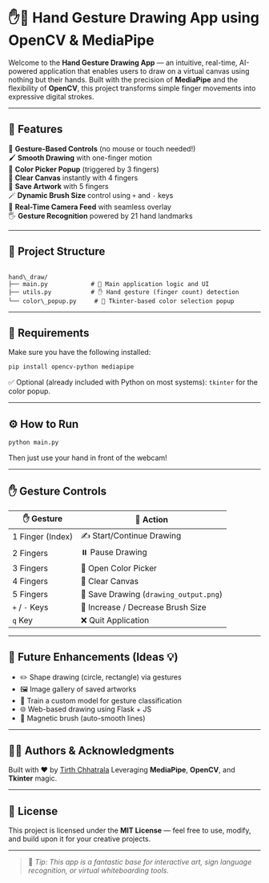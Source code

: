 # ✋🎨 Hand Gesture Drawing App using OpenCV & MediaPipe

Welcome to the **Hand Gesture Drawing App** — an intuitive, real-time, AI-powered application that enables users to draw on a virtual canvas using nothing but their hands. Built with the precision of **MediaPipe** and the flexibility of **OpenCV**, this project transforms simple finger movements into expressive digital strokes.

---

## 🌟 Features

🚀 **Gesture-Based Controls** (no mouse or touch needed!)  
🖌️ **Smooth Drawing** with one-finger motion  
🎨 **Color Picker Popup** (triggered by 3 fingers)  
🧽 **Clear Canvas** instantly with 4 fingers  
💾 **Save Artwork** with 5 fingers  
🪄 **Dynamic Brush Size** control using `+` and `-` keys  
🎥 **Real-Time Camera Feed** with seamless overlay  
🖐️ **Gesture Recognition** powered by 21 hand landmarks  

---

## 📁 Project Structure

```

hand\_draw/
├── main.py            # 🎯 Main application logic and UI
├── utils.py           # ✋ Hand gesture (finger count) detection
└── color\_popup.py     # 🎨 Tkinter-based color selection popup

````

---

## 🧠 Requirements

Make sure you have the following installed:

```bash
pip install opencv-python mediapipe
````

✅ Optional (already included with Python on most systems): `tkinter` for the color popup.

---

## ⚙️ How to Run

```bash
python main.py
```

Then just use your hand in front of the webcam!

---

## ✋ Gesture Controls

| ✋ Gesture        | 🧠 Action                              |
| ---------------- | -------------------------------------- |
| 1 Finger (Index) | ✍️ Start/Continue Drawing              |
| 2 Fingers        | ⏸️ Pause Drawing                       |
| 3 Fingers        | 🎨 Open Color Picker                   |
| 4 Fingers        | 🧹 Clear Canvas                        |
| 5 Fingers        | 💾 Save Drawing (`drawing_output.png`) |
| `+` / `-` Keys   | 🔧 Increase / Decrease Brush Size      |
| `q` Key          | ❌ Quit Application                     |

---

## 📌 Future Enhancements (Ideas 💡)

* ✏️ Shape drawing (circle, rectangle) via gestures
* 🖼️ Image gallery of saved artworks
* 🧠 Train a custom model for gesture classification
* 🌐 Web-based drawing using Flask + JS
* 🧲 Magnetic brush (auto-smooth lines)

---

## 🧑‍💻 Authors & Acknowledgments

Built with ❤️ by [Tirth Chhatrala](https://github.com/TirthChhatrala/VisionDraw-AI-Powered-Hand-Gesture-Drawing-Interface.git)
Leveraging **MediaPipe**, **OpenCV**, and **Tkinter** magic.

---

## 📜 License

This project is licensed under the **MIT License** — feel free to use, modify, and build upon it for your creative projects.

---

> 🔔 *Tip: This app is a fantastic base for interactive art, sign language recognition, or virtual whiteboarding tools.*
